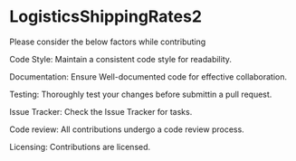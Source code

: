 # LogisticsShippingRates2
Please consider the below factors while contributing

Code Style:
Maintain a consistent code style for readability.

Documentation:
Ensure Well-documented code for effective collaboration.

Testing:
Thoroughly test your changes before submittin a pull request.

Issue Tracker:
Check the Issue Tracker for tasks.

Code review:
All contributions undergo a code review process.

Licensing:
Contributions are licensed.
